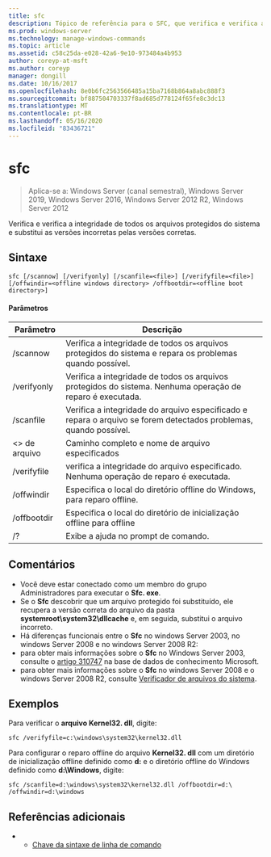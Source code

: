 ```yaml
---
title: sfc
description: Tópico de referência para o SFC, que verifica e verifica a integridade de todos os arquivos do sistema protegidos e substitui as versões incorretas pelas versões corretas.
ms.prod: windows-server
ms.technology: manage-windows-commands
ms.topic: article
ms.assetid: c58c25da-e028-42a6-9e10-973484a4b953
author: coreyp-at-msft
ms.author: coreyp
manager: dongill
ms.date: 10/16/2017
ms.openlocfilehash: 8e0b6fc2563566485a15ba7168b864a8abc888f3
ms.sourcegitcommit: bf887504703337f8ad685d778124f65fe8c3dc13
ms.translationtype: MT
ms.contentlocale: pt-BR
ms.lasthandoff: 05/16/2020
ms.locfileid: "83436721"
---
```

# <a name="sfc"></a>sfc

> Aplica-se a: Windows Server (canal semestral), Windows Server 2019, Windows Server 2016, Windows Server 2012 R2, Windows Server 2012

Verifica e verifica a integridade de todos os arquivos protegidos do sistema e substitui as versões incorretas pelas versões corretas.


## <a name="syntax"></a>Sintaxe
```
sfc [/scannow] [/verifyonly] [/scanfile=<file>] [/verifyfile=<file>] [/offwindir=<offline windows directory> /offbootdir=<offline boot directory>]
```

#### <a name="parameters"></a>Parâmetros
|Parâmetro|Descrição|
|-------|--------|
|/scannow|Verifica a integridade de todos os arquivos protegidos do sistema e repara os problemas quando possível.|
|/verifyonly|Verifica a integridade de todos os arquivos protegidos do sistema. Nenhuma operação de reparo é executada.|
|/scanfile|Verifica a integridade do arquivo especificado e repara o arquivo se forem detectados problemas, quando possível.|
|\<> de arquivo|Caminho completo e nome de arquivo especificados|
|/verifyfile|verifica a integridade do arquivo especificado. Nenhuma operação de reparo é executada.|
|/offwindir|Especifica o local do diretório offline do Windows, para reparo offline.|
|/offbootdir|Especifica o local do diretório de inicialização offline para offline|
|/?|Exibe a ajuda no prompt de comando.|

## <a name="remarks"></a>Comentários
-   Você deve estar conectado como um membro do grupo Administradores para executar o **Sfc. exe**.
-   Se o **Sfc** descobrir que um arquivo protegido foi substituído, ele recupera a versão correta do arquivo da pasta **systemroot\system32\dllcache** e, em seguida, substitui o arquivo incorreto.
-   Há diferenças funcionais entre o **Sfc** no windows Server 2003, no windows Server 2008 e no windows Server 2008 R2:
-   para obter mais informações sobre o **Sfc** no Windows Server 2003, consulte o [artigo 310747](https://go.microsoft.com/fwlink/?LinkId=227069) na base de dados de conhecimento Microsoft.
-   para obter mais informações sobre o **Sfc** no windows Server 2008 e o windows Server 2008 R2, consulte [Verificador de arquivos do sistema](https://go.microsoft.com/fwlink/?LinkId=227071).

## <a name="examples"></a>Exemplos
Para verificar o **arquivo Kernel32. dll**, digite:
```
sfc /verifyfile=c:\windows\system32\kernel32.dll
```
Para configurar o reparo offline do arquivo **Kernel32. dll** com um diretório de inicialização offline definido como **d:** e o diretório offline do Windows definido como **d:\Windows**, digite:
```
sfc /scanfile=d:\windows\system32\kernel32.dll /offbootdir=d:\ /offwindir=d:\windows
```

## <a name="additional-references"></a>Referências adicionais
-   - [Chave da sintaxe de linha de comando](command-line-syntax-key.md)

